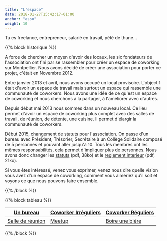 ```yaml
---
title: "L'espace"
date: 2018-01-27T15:42:17+01:00
anchor: "asso"
weight: 10
---
```


Tu es freelance, entrepreneur, salarié en travail, pété de thune…

{{% block historique %}}



A force de chercher un moyen d'avoir des locaux, les six fondateurs de l'association ont fini par se rassembler pour créer un espace de coworking sur Montpellier. Nous avons décidé de créer une association pour porter ce projet, c'était en Novembre 2012.

Entre janvier 2013 et avril, nous avons occupé un local provisoire. L'objectif était d'avoir un espace de travail mais surtout un espace qui rassemble une communauté de coworkers. Nous avons une idée de ce qu'est un espace de coworking et nous cherchons à la partager, à l'améliorer avec d'autres.

Depuis début mai 2013 nous sommes dans un nouveau local. Ce lieu permet d'avoir un espace de coworking plus complet avec des salles de travail, de réunion, de détente, une cuisine. Il permet d'élargir la communauté de coworkers.

Début 2015, changement de statuts pour l'association. On passe d'un bureau avec Président, Trésorier, Secrétaire à un Collège Solidaire composé de 5 personnes et pouvant aller jusqu'à 10. Tous les membres ont les mêmes responsabilités, cela permet d'impliquer plus de personnes. Nous avons donc changer les [statuts](statuts-cowork-in_2015.pdf) (pdf, 38ko) et le [reglement interieur](images/reglement-interieur-cowork-in_2015.pdf) (pdf, 21ko).

Si vous êtes intéressé, venez vous exprimer, venez nous dire quelle vision vous avez d'un espace de coworking, comment vous aimeriez qu'il soit et voyons ce que nous pouvons faire ensemble.


{{% /block %}}

{{% block tableau %}}


|   [Un bureau](#bureau)     |   [Coworker Irréguliers](#coworker) | [Coworker Réguliers](#coworker)   |
|----------------------------|-------------------------------------|-----------------------------------|
| [Salle de réunion](#salle) | [Meetup](#meetup)        		   | [Boire une biére](#biere)         |

{{% /block %}}